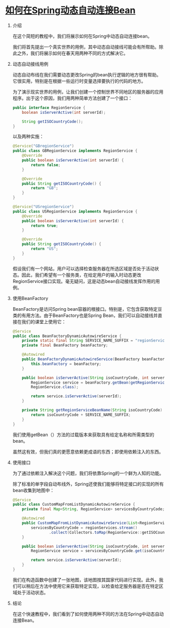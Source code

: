 # [如何在Spring动态自动连接Bean](https://www.baeldung.com/spring-dynamic-autowire)

1. 介绍

    在这个简短的教程中，我们将展示如何在Spring中动态自动连接bean。

    我们将首先提出一个真实世界的用例，其中动态自动接线可能会有所帮助。除此之外，我们将展示如何在春天用两种不同的方式解决它。

2. 动态自动接线用例

    动态自动布线在我们需要动态更改Spring的bean执行逻辑的地方很有帮助。它很实用，特别是在根据一些运行时变量选择要执行的代码的地方。

    为了演示现实世界的用例，让我们创建一个控制世界不同地区的服务器的应用程序。出于这个原因，我们用两种简单方法创建了一个接口：

    ```java
    public interface RegionService {
        boolean isServerActive(int serverId);

        String getISOCountryCode();
    }
    ```

    以及两种实施：

    ```java
    @Service("GBregionService")
    public class GBRegionService implements RegionService {
        @Override
        public boolean isServerActive(int serverId) {
            return false;
        }

        @Override
        public String getISOCountryCode() {
            return "GB";
        }
    }

    @Service("USregionService")
    public class USRegionService implements RegionService {
        @Override
        public boolean isServerActive(int serverId) {
            return true;
        }

        @Override
        public String getISOCountryCode() {
            return "US";
        }
    }
    ```

    假设我们有一个网站，用户可以选择检查服务器在所选区域是否处于活动状态。因此，我们希望有一个服务类，在给定用户的输入时动态更改RegionService接口实现。毫无疑问，这是动态bean自动接线发挥作用的用例。

3. 使用BeanFactory

    BeanFactory是访问Spring bean容器的根接口。特别是，它包含获取特定豆类的有用方法。由于BeanFactory也是Spring Bean，我们可以自动接线并直接在我们的课堂上使用它：

    ```java
    @Service
    public class BeanFactoryDynamicAutowireService {
        private static final String SERVICE_NAME_SUFFIX = "regionService";
        private final BeanFactory beanFactory;

        @Autowired
        public BeanFactoryDynamicAutowireService(BeanFactory beanFactory) {
            this.beanFactory = beanFactory;
        }

        public boolean isServerActive(String isoCountryCode, int serverId) {
            RegionService service = beanFactory.getBean(getRegionServiceBeanName(isoCountryCode), 
            RegionService.class);

            return service.isServerActive(serverId);
        }

        private String getRegionServiceBeanName(String isoCountryCode) {
            return isoCountryCode + SERVICE_NAME_SUFFIX;
        }
    }
    ```

    我们使用getBean（）方法的过载版本来获取具有给定名称和所需类型的bean。

    虽然这有效，但我们真的更愿意依赖更成语的东西；即使用依赖注入的东西。

4. 使用接口

    为了通过依赖注入解决这个问题，我们将依靠Spring的一个鲜为人知的功能。

    除了标准的单字段自动布线外，Spring还使我们能够将特定接口的实现的所有bean收集到地图中：

    ```java
    @Service
    public class CustomMapFromListDynamicAutowireService {
        private final Map<String, RegionService> servicesByCountryCode;

        @Autowired
        public CustomMapFromListDynamicAutowireService(List<RegionService> regionServices) {
            servicesByCountryCode = regionServices.stream()
                    .collect(Collectors.toMap(RegionService::getISOCountryCode, Function.identity()));
        }

        public boolean isServerActive(String isoCountryCode, int serverId) {
            RegionService service = servicesByCountryCode.get(isoCountryCode);

            return service.isServerActive(serverId);
        }
    }
    ```

    我们在构造函数中创建了一张地图，该地图按其国家代码进行实现。此外，我们可以稍后在方法中使用它来获取特定实现，以检查给定服务器是否在特定区域处于活动状态。

5. 结论

    在这个快速教程中，我们看到了如何使用两种不同的方法在Spring中动态自动连接Bean。
